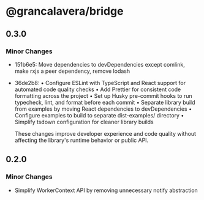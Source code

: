 # @grancalavera/bridge

## 0.3.0

### Minor Changes

- 151b6e5: Move dependencies to devDependencies except comlink, make rxjs a peer dependency, remove lodash
- 36de2b8: • Configure ESLint with TypeScript and React support for automated code quality checks
  • Add Prettier for consistent code formatting across the project
  • Set up Husky pre-commit hooks to run typecheck, lint, and format before each commit
  • Separate library build from examples by moving React dependencies to devDependencies
  • Configure examples to build to separate dist-examples/ directory
  • Simplify tsdown configuration for cleaner library builds

  These changes improve developer experience and code quality without affecting the library's runtime behavior or
  public API.

## 0.2.0

### Minor Changes

- Simplify WorkerContext API by removing unnecessary notify abstraction
